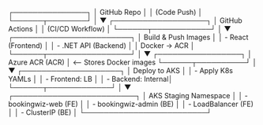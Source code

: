 ┌───────────────┐
│ GitHub Repo   │
│ (Code Push)   │
└──────┬────────┘
       │
       ▼
┌───────────────────┐
│ GitHub Actions    │
│ (CI/CD Workflow)  │
└──────┬────────────┘
       │
       ▼
┌────────────────────────┐
│  Build & Push Images   │
│  - React (Frontend)    │
│  - .NET API (Backend)  │
│  Docker -> ACR         │
└──────┬─────────────────┘
       │
       ▼
┌─────────────────┐
│ Azure ACR (ACR) │  <-- Stores Docker images
└──────┬──────────┘
       │
       ▼
┌────────────────────┐
│ Deploy to AKS      │
│ - Apply K8s YAMLs  │
│ - Frontend: LB     │
│ - Backend: Internal│
└──────┬─────────────┘
       │
       ▼
┌─────────────────────────┐
│ AKS Staging Namespace   │
│ - bookingwiz-web (FE)   │
│ - bookingwiz-admin (BE) │
│ - LoadBalancer (FE)     │
│ - ClusterIP (BE)        │
└─────────────────────────┘
